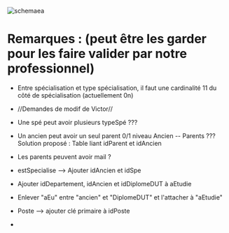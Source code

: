 




![schemaea](https://cloud.githubusercontent.com/assets/9157490/5057282/c3fa4b74-6cb6-11e4-9ce5-a7c56efb2fd9.jpg)

Remarques : (peut être les garder pour les faire valider par notre professionnel)
===========

- Entre spécialisation et type spécialisation, il faut une cardinalité 11 du côté de spécialisation (actuellement 0n)
- //Demandes de modif de Victor//
- Une spé peut avoir plusieurs typeSpé ???
- Un ancien peut avoir un seul parent 0/1 niveau Ancien -- Parents ??? Solution proposé : Table liant idParent et idAncien
- Les parents peuvent avoir mail ?

- estSpecialise --> Ajouter idAncien et idSpe
- Ajouter idDepartement, idAncien et idDiplomeDUT à aEtudie
- Enlever "aEu" entre "ancien" et "DiplomeDUT" et l'attacher à "aEtudie"
- Poste --> ajouter clé primaire à idPoste
-

